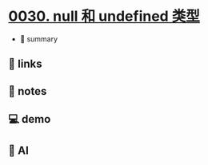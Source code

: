 # [0030. null 和 undefined 类型](https://github.com/Tdahuyou/javascript/tree/main/0030.%20null%20%E5%92%8C%20undefined%20%E7%B1%BB%E5%9E%8B)

- 📝 summary

## 🔗 links
## 📒 notes
## 💻 demo
## 🤖 AI
